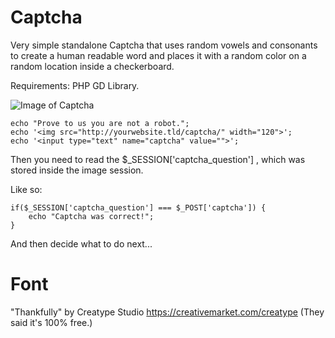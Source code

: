 
# Captcha

Very simple standalone Captcha that uses random vowels and consonants to create a human readable word and places it with a random color on a random location inside a checkerboard. 

Requirements: PHP GD Library.

![Image of Captcha](https://raw.githubusercontent.com/flaneurette/class.SecureMail/56c2a651f9bb6ef1b62d1def915772559ca4dbd8/captcha/example.png)

	echo "Prove to us you are not a robot.";
	echo '<img src="http://yourwebsite.tld/captcha/" width="120">';
	echo '<input type="text" name="captcha" value="">';
	
Then you need to read the $_SESSION['captcha_question'] , which was stored inside the image session.

Like so:

	if($_SESSION['captcha_question'] === $_POST['captcha']) {
		echo "Captcha was correct!";
	}
	
And then decide what to do next...

# Font

"Thankfully" by Creatype Studio 
https://creativemarket.com/creatype
(They said it's 100% free.)
